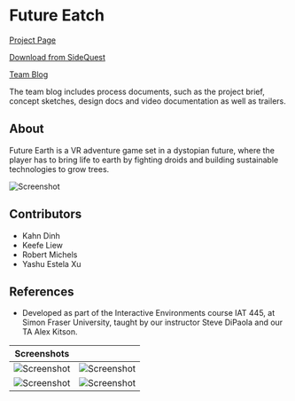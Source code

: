 # Future Eatch

[Project Page](https://rmichels.com/futureEarth)

[Download from SideQuest](https://sidequestvr.com/app/2597/future-earth)

[Team Blog](https://404teamnotfound444314077.wordpress.com/)

The team blog includes process documents, such as the project brief, concept sketches, design docs and video documentation as well as trailers.

## About

Future Earth is a VR adventure game set in a dystopian future, where the player has to bring life to earth by fighting droids and building sustainable technologies to grow trees.



![Screenshot](https://rmichels.com/assets/img/futureearth/20.jpg "Screenshot")

## Contributors
* Kahn Dinh
* Keefe Liew
* Robert Michels
* Yashu Estela Xu

## References
* Developed as part of the Interactive Environments course IAT 445, at Simon Fraser University, taught by our instructor Steve DiPaola and our TA Alex Kitson.

| Screenshots                                                                    |                                                                                |
| ------------------------------------------------------------------------------ |:------------------------------------------------------------------------------:|
| ![Screenshot](https://rmichels.com/assets/img/futureearth/11.jpg "Screenshot") | ![Screenshot](https://rmichels.com/assets/img/futureearth/14.jpg "Screenshot") |
| ![Screenshot](https://rmichels.com/assets/img/futureearth/19.jpg "Screenshot") | ![Screenshot](https://rmichels.com/assets/img/futureearth/20.jpg "Screenshot") |
